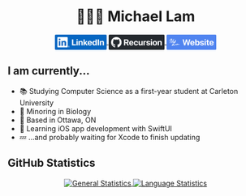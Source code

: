 <div align="center">
  <h1>👨🏻‍💻 Michael Lam</h1>
</div>

<p align="center">
  <a href="https://linkedin.com/in/michaeljylam/">
    <img align="center" src="images/linkedin.png" height="30px" alt="LinkedIn">
  </a>
  <a href="https://github.com/michaeljylam/">
    <img align="center" src="images/github.png" height="30px" alt="GitHub">
  </a>
  <a href="https://michaeljylam.ca/">
    <img align="center" src="images/website.png" height="30px" alt="Website">
  </a>
</p>

## I am currently...
- 📚 Studying Computer Science as a first-year student at Carleton University
- 🧬 Minoring in Biology
- 🏡 Based in Ottawa, ON
- 📱 Learning iOS app development with SwiftUI
- 💤 ...and probably waiting for Xcode to finish updating

## GitHub Statistics
<p align="center">
  <a href="https://github.com/anuraghazra/github-readme-stats">
    <img align="center" src="https://github-readme-stats.vercel.app/api?username=michaeljylam&hide=issues&hide_rank=true&count_private=true&show_icons=true&include_all_commits=true&custom_title=General" height="150px" alt="General Statistics">
  </a>
  <a href="https://github.com/anuraghazra/github-readme-stats">
    <img align="center" src="https://github-readme-stats.vercel.app/api/top-langs/?username=michaeljylam&layout=compact&custom_title=Languages" height="150px" alt="Language Statistics">
  </a>
</p>
